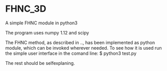 # FHNC_3D
A simple FHNC module in python3

The program uses numpy 1.12 and scipy

The FHNC method, as described in .., has been implemented as python module, which can be invoked wherever needed.
To see how it is used run the simple user interface in the comand line:
$ python3 test.py

The rest should be selfexplaning.
